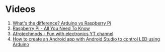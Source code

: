 # Videos
1. [What's the difference? Arduino vs Raspberry Pi]
2. [Raspberry Pi - All You Need To Know]
3. [Afrotechmods - Fun with electronics YT channel]
4. [How to create an Android app with Android Studio to control LED using Arduino]


[Afrotechmods - Fun with electronics YT channel]: https://www.youtube.com/c/Afrotechmods/search?query=raspberry+pi
[How to create an Android app with Android Studio to control LED using Arduino]: https://www.youtube.com/watch?v=GwgTlxLSeZ8
[What's the difference? Arduino vs Raspberry Pi]: https://www.youtube.com/watch?v=p40OetppIDg
[Raspberry Pi - All You Need To Know]: https://www.youtube.com/watch?v=EKPobkb1N6o
